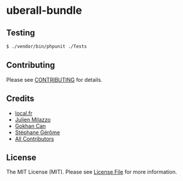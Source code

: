 # uberall-bundle

## Testing

``` bash
$ ./vendor/bin/phpunit ./Tests
```

## Contributing

Please see [CONTRIBUTING](https://github.com/localfr/uberall-bundle/blob/master/CONTRIBUTING.md) for details.

## Credits

- [local.fr](https://github.com/localfr)
- [Julien Milazzo](https://github.com/jmilazzo)
- [Gokhan Can](https://github.com/Gokhancan01)
- [Stéphane Gérôme](https://github.com/stefgg)
- [All Contributors](https://github.com/localfr/uberall-bundle/contributors)


## License

The MIT License (MIT). Please see [License File](https://github.com/localfr/uberall-bundle/blob/master/LICENSE) for more information.
